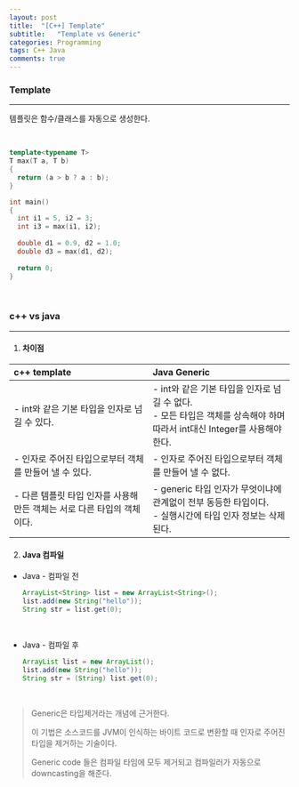 ```yaml
---
layout: post
title:  "[C++] Template"
subtitle:   "Template vs Generic"
categories: Programming
tags: C++ Java
comments: true
---
```


### Template

---

템플릿은 함수/클래스를 자동으로 생성한다.

<br/>



```c++
template<typename T>
T max(T a, T b)
{
  return (a > b ? a : b);
}

int main()
{
  int i1 = 5, i2 = 3;
  int i3 = max(i1, i2);
  
  double d1 = 0.9, d2 = 1.0;
  double d3 = max(d1, d2);
  
  return 0;
}
```
<br/>



### c++ vs java

---
1. #### 차이점

| c++  template                            | Java Generic                             |
| :--------------------------------------- | :--------------------------------------- |
| - int와 같은 기본 타입을 인자로 넘길 수 있다.            | - int와 같은 기본 타입을 인자로 넘길 수 없다. <br/>- 모든 타입은 객체를 상속해야 하며 따라서 int대신 Integer를 사용해야 한다. |
| - 인자로 주어진 타입으로부터 객체를 만들어 낼 수 있다.         | - 인자로 주어진 타입으로부터 객체를 만들어 낼 수 없다.         |
| - 다른 템플릿 타입 인자를 사용해 만든 객체는 서로 다른 타입의 객체이다. | - generic 타입 인자가 무엇이냐에 관계없이 전부 동등한 타입이다.<br/>- 실행시간에 타입 인자 정보는 삭제된다. |



2. ####  Java 컴파일

- Java - 컴파일 전

  ```java
  ArrayList<String> list = new ArrayList<String>();
  list.add(new String("hello"));
  String str = list.get(0);
  ```

  <br/>

- Java - 컴파일 후

  ```java
  ArrayList list = new ArrayList();
  list.add(new String("hello"));
  String str = (String) list.get(0);
  ```

<br/>

> Generic은 타입제거라는 개념에 근거한다. 
>
> 이 기법은 소스코드를 JVM이 인식하는 바이트 코드로 변환할 때 인자로 주어진 타입을 제거하는 기술이다.
>
> Generic code 들은 컴파일 타임에 모두 제거되고 컴파일러가 자동으로 downcasting을 해준다.